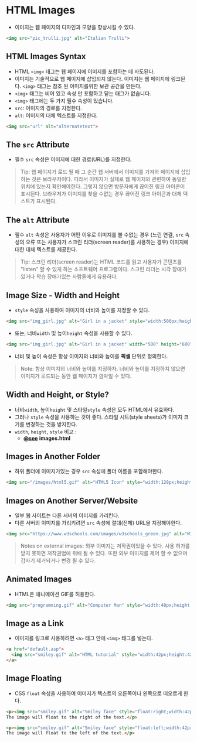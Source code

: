 # HTML Images
- 이미지는 웹 페이지의 디자인과 모양을 향상시킬 수 있다.
```html
<img src="pic_trulli.jpg" alt="Italian Trulli">
```

## HTML Images Syntax
- HTML `<img>` 태그는 웹 페이지에 이미지를 포함하는 데 사도된다.
- 이미지는 기술적으로 웹 페이지에 삽입되지 않는다. 이미지는 웹 페이지에 링크된다. `<img>` 태그는 참조 된 이미지를위한 보관 공간을 만든다.
- `<img>` 태그는 비어 있고 속성 만 포함하고 닫는 태그가 없습니다.
- `<img>` 태그에는 두 가지 필수 속성이 있습니다.
- `src`: 이미지의 경로를 지정한다.
- `alt`: 이미지의 대체 텍스트를 지정한다.
```html
<img src="url" alt="alternatetext">
```

## The `src` Attribute
- 필수 `src` 속성은 이미지에 대한 경로(URL)를 지정한다.
> Tip: 웹 페이지가 로드 될 때 그 순간 웹 서버에서 이미지를 가져와 페이지에 삽입하는 것은 브라우저이다. 따라서 이미지가 실제로 웹 페이지와 관련하여 동일한 위치에 있는지 확인해야한다. 그렇지 않으면 방문자에게 끊어진 링크 아이콘이 표시된다. 브라우저가 이미지를 찾을 수없는 경우 끊어진 링크 아이콘과 대체 텍스트가 표시된다.

## The `alt` Attribute
- 필수 `alt` 속성은 사용자가 어떤 이유로 이미지를 볼 수없는 경우 (느린 연결, `src` 속성의 오류 또는 사용자가 스크린 리더(screen reader)를 사용하는 경우) 이미지에 대한 대체 텍스트를 제공한다.
> Tip: 스크린 리더(screen reader)는 HTML 코드를 읽고 사용자가 콘텐츠를 "listen" 할 수 있게 하는 소프트웨어 프로그램이다. 스크린 리더는 시각 장애가 있거나 학습 장애가있는 사람들에게 유용하다.

## Image Size - Width and Height
- `style` 속성을 사용하여 이미지의 너비와 높이를 지정할 수 있다.
```html
<img src="img_girl.jpg" alt="Girl in a jacket" style="width:500px;height:600px;">
```
- 또는, 너비`width` 및 높이`height` 속성을 사용할 수 있다.
```html
<img src="img_girl.jpg" alt="Girl in a jacket" width="500" height="600">
```
- 너비 및 높이 속성은 항상 이미지의 너비와 높이를 **픽셀** 단위로 정의한다.
> Note: 항상 이미지의 너비와 높이를 지정하자. 너비와 높이를 지정하지 않으면 이미지가 로드되는 동안 웹 페이지가 깜박일 수 있다.

## Width and Height, or Style?
- 너비`width`, 높이`height` 및 스타일`style` 속성은 모두 HTML에서 유효하다.
- 그러나 `style` 속성을 사용하는 것이 좋다. 스타일 시트(style sheets)가 이미지 크기를 변경하는 것을 방지한다.
- `width`, `height`, `style` 비교 :
  - [**@see**](./images.html) **images.html**

## Images in Another Folder
- 하위 폴더에 이미지가있는 경우 `src` 속성에 폴더 이름을 포함해야한다.
```html
<img src="/images/html5.gif" alt="HTML5 Icon" style="width:128px;height:128px;">
```

## Images on Another Server/Website
- 일부 웹 사이트는 다른 서버의 이미지를 가리킨다.
- 다른 서버의 이미지를 가리키려면 `src` 속성에 절대(전체) URL을 지정해야한다.
```html
<img src="https://www.w3schools.com/images/w3schools_green.jpg" alt="W3Schools.com">
```
> Notes on external images: 외부 이미지는 저작권이있을 수 있다. 사용 허가를받지 못하면 저작권법에 위배 될 수 있다. 또한 외부 이미지를 제어 할 수 없으며 갑자기 제거되거나 변경 될 수 있다.

## Animated Images
- HTML은 애니메이션 GIF를 허용한다.
```html
<img src="programming.gif" alt="Computer Man" style="width:48px;height:48px;">
```

## Image as a Link
- 이미지를 링크로 사용하려면 `<a>` 태그 안에 `<img>` 태그를 넣는다.
```html
<a href="default.asp">
  <img src="smiley.gif" alt="HTML tutorial" style="width:42px;height:42px;">
</a>
```

## Image Floating
- CSS `float` 속성을 사용하여 이미지가 텍스트의 오른쪽이나 왼쪽으로 떠오르게 한다.
```html
<p><img src="smiley.gif" alt="Smiley face" style="float:right;width:42px;height:42px;">
The image will float to the right of the text.</p>

<p><img src="smiley.gif" alt="Smiley face" style="float:left;width:42px;height:42px;">
The image will float to the left of the text.</p>
```

